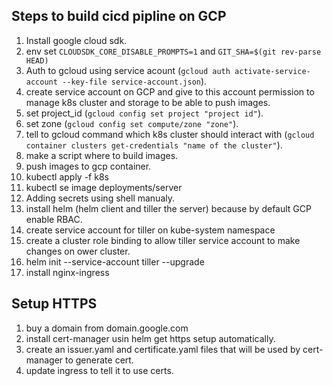 ## Steps to build cicd pipline on GCP
1. Install google cloud sdk.
2. env set `CLOUDSDK_CORE_DISABLE_PROMPTS=1` and `GIT_SHA=$(git rev-parse HEAD)`
2. Auth to gcloud using service acount (`gcloud auth activate-service-account --key-file service-account.json`).
3. create service account on GCP and give to this account permission to manage k8s cluster and storage to be able to push images.
4. set project_id (`gcloud config set project "project id"`).
5. set zone (`gcloud config set compute/zone "zone"`).
6. tell to gcloud command which k8s cluster should interact with  (`gcloud container clusters get-credentials "name of the cluster"`).
7. make a script where to build images.
8. push images to gcp container.
9. kubectl apply -f k8s
10. kubectl se image deployments/server
11. Adding secrets using shell manualy.
12. install helm (helm client and tiller the server) because by default GCP enable RBAC.
13. create service account for tiller on kube-system namespace
14. create a cluster role binding to allow tiller service account to make changes on ower cluster.
15. helm init --service-account tiller --upgrade
16. install nginx-ingress

## Setup HTTPS
1. buy a domain from domain.google.com
2. install cert-manager usin helm get https setup automatically.
3. create an issuer.yaml and certificate.yaml files that will be used by cert-manager to generate cert.
4. update ingress to tell it to use certs.
